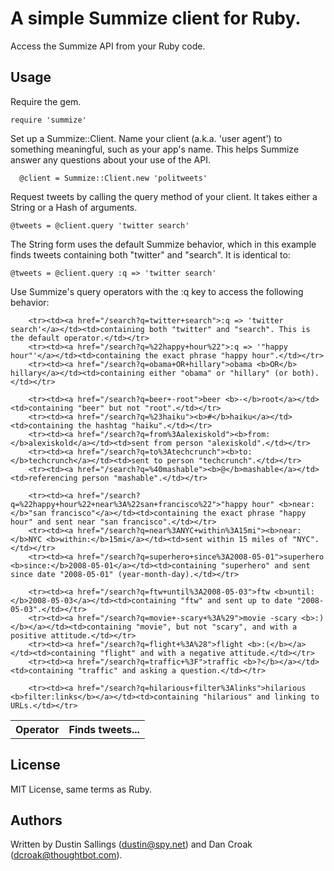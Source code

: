 # A simple Summize client for Ruby.

Access the Summize API from your Ruby code.

## Usage

Require the gem.

    require 'summize'

Set up a Summize::Client. Name your client (a.k.a. 'user agent') to something meaningful, such as your app's name. This helps Summize answer any questions about your use of the API.

	  @client = Summize::Client.new 'politweets'
	
Request tweets by calling the query method of your client. It takes either a String or a Hash of arguments.

    @tweets = @client.query 'twitter search'

The String form uses the default Summize behavior, which in this example finds tweets containing both "twitter" and "search". It is identical to:

    @tweets = @client.query :q => 'twitter search'
    
Use Summize's query operators with the :q key to access the following behavior:

<table>
		<tr><th>Operator</th><th>Finds tweets...</th></tr>
    
		<tr><td><a href="/search?q=twitter+search">:q => 'twitter search'</a></td><td>containing both "twitter" and "search". This is the default operator.</td></tr>
		<tr><td><a href="/search?q=%22happy+hour%22">:q => '"happy hour"'</a></td><td>containing the exact phrase "happy hour".</td></tr>
		<tr><td><a href="/search?q=obama+OR+hillary">obama <b>OR</b> hillary</a></td><td>containing either "obama" or "hillary" (or both).</td></tr>
    
		<tr><td><a href="/search?q=beer+-root">beer <b>-</b>root</a></td><td>containing "beer" but not "root".</td></tr>
		<tr><td><a href="/search?q=%23haiku"><b>#</b>haiku</a></td><td>containing the hashtag "haiku".</td></tr>	
		<tr><td><a href="/search?q=from%3Aalexiskold"><b>from:</b>alexiskold</a></td><td>sent from person "alexiskold".</td></tr>	
		<tr><td><a href="/search?q=to%3Atechcrunch"><b>to:</b>techcrunch</a></td><td>sent to person "techcrunch".</td></tr>	
		<tr><td><a href="/search?q=%40mashable"><b>@</b>mashable</a></td><td>referencing person "mashable".</td></tr>
    
		<tr><td><a href="/search?q=%22happy+hour%22+near%3A%22san+francisco%22">"happy hour" <b>near:</b>"san francisco"</a></td><td>containing the exact phrase "happy hour" and sent near "san francisco".</td></tr>
		<tr><td><a href="/search?q=near%3ANYC+within%3A15mi"><b>near:</b>NYC <b>within:</b>15mi</a></td><td>sent within 15 miles of "NYC".</td></tr>	
		<tr><td><a href="/search?q=superhero+since%3A2008-05-01">superhero <b>since:</b>2008-05-01</a></td><td>containing "superhero" and sent since date "2008-05-01" (year-month-day).</td></tr>
    
		<tr><td><a href="/search?q=ftw+until%3A2008-05-03">ftw <b>until:</b>2008-05-03</a></td><td>containing "ftw" and sent up to date "2008-05-03".</td></tr>
		<tr><td><a href="/search?q=movie+-scary+%3A%29">movie -scary <b>:)</b></a></td><td>containing "movie", but not "scary", and with a positive attitude.</td></tr>
		<tr><td><a href="/search?q=flight+%3A%28">flight <b>:(</b></a></td><td>containing "flight" and with a negative attitude.</td></tr>
		<tr><td><a href="/search?q=traffic+%3F">traffic <b>?</b></a></td><td>containing "traffic" and asking a question.</td></tr>
    
		<tr><td><a href="/search?q=hilarious+filter%3Alinks">hilarious <b>filter:links</b></a></td><td>containing "hilarious" and linking to URLs.</td></tr>
</table>

## License

MIT License, same terms as Ruby.

## Authors

Written by Dustin Sallings (dustin@spy.net) and Dan Croak (dcroak@thoughtbot.com).


